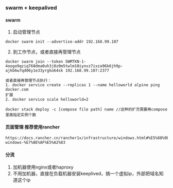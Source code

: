 ### swarm + keepalived
#### swarm
1. 启动管理节点 
```
docker swarm init --advertise-addr 192.168.99.107
```
2. 到工作节点，或者直接再管理节点
```
docker swarm join --token SWMTKN-1-4oogo9qziq768dma0uh3j0z0m5twlm10iynvz7ixza96k6jh9p-ajkb6w7qd06y1e33yrgko64sk 192.168.99.107:2377
```
```
或者直接再管理节点执行：
1. docker service create --replicas 1 --name helloworld alpine ping docker.com
扩展
2. docker service scale helloworld=2
```
```
docker stack deploy -c [compose file path] name //这种的扩充需要再compose里面指定实例个数
```
#### 页面管理 推荐使用rancher
```
https://docs.rancher.cn/rancher1x/infrastructure/windows.html#%E5%88%9B%E5%BB%BA%E4%B8%80%E4%B8%AA-windows-%E7%8E%AF%E5%A2%83
```
#### 分流
1. 加机器使用nginx或者haproxy
2. 不用加机器，直接在负载机器安装keeplived，搞一个虚拟ip，外部把域名知道这个ip
